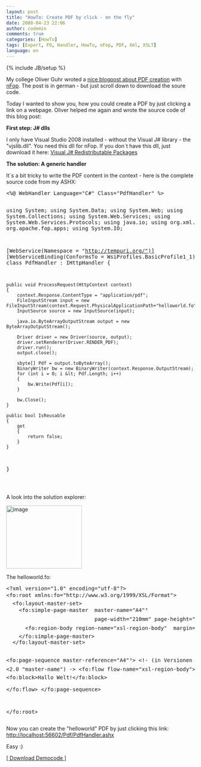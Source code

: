 ```yaml
---
layout: post
title: "HowTo: Create PDF by click - on the fly"
date: 2008-04-23 22:06
author: codemin
comments: true
categories: [HowTo]
tags: [Export, FO, Handler, HowTo, nFop, PDF, Xml, XSLT]
language: en
---
```

{% include JB/setup %}
<p>My college Oliver Guhr wroted a <a href="http://code-inside.de/blog/2007/12/06/howto-pdfs-erstellen-unter-net-mit-nfop/">nice blogpost about PDF creation</a> with <a href="http://sourceforge.net/projects/nfop/">nFop</a>. The post is in german - but just scroll down to download the soure code. </p>  <p>Today I wanted to show you, how you could create a PDF by just clicking a link on a webpage. Oliver helped me again and wrote the source code of this blog post:</p>  <p><strong>First step: J# dlls</strong></p>  <p>I only have Visual Studio 2008 installed - without the Visual J# library - the &quot;vjslib.dll&quot;. You need this dll for nFop. If you don&#180;t have this dll, just download it here: <a href="http://msdn2.microsoft.com/en-us/vjsharp/bb188598.aspx">Visual J# Redistributable Packages</a></p>  <p><strong>The solution: A generic handler</strong></p>  <p>It&#180;s a bit tricky to write the PDF content in the context - here is the complete source code from my ASHX:</p>  <div class="wlWriterSmartContent" id="scid:812469c5-0cb0-4c63-8c15-c81123a09de7:923ad05a-8302-4cec-9a70-ad42665e24b4" style="padding-right: 0px; display: inline; padding-left: 0px; float: none; padding-bottom: 0px; margin: 0px; padding-top: 0px"><pre name="code" class="c#">&lt;%@ WebHandler Language="C#" Class="PdfHandler" %&gt;

using System;
using System.Data;
using System.Web;
using System.Collections;
using System.Web.Services;
using System.Web.Services.Protocols;
using java.io;
using org.xml.sax;
using org.apache.fop.apps;
using System.IO;


[WebService(Namespace = "http://tempuri.org/")]
[WebServiceBinding(ConformsTo = WsiProfiles.BasicProfile1_1)]
public class PdfHandler : IHttpHandler
{

    public void ProcessRequest(HttpContext context)
    {
        context.Response.ContentType = "application/pdf";                     
        FileInputStream input = new FileInputStream(context.Request.PhysicalApplicationPath+"helloworld.fo");
        InputSource source = new InputSource(input);

        java.io.ByteArrayOutputStream output = new ByteArrayOutputStream();

        Driver driver = new Driver(source, output);
        driver.setRenderer(Driver.RENDER_PDF);
        driver.run();
        output.close();

        sbyte[] Pdf = output.toByteArray();
        BinaryWriter bw = new BinaryWriter(context.Response.OutputStream);           
        for (int i = 0; i &lt; Pdf.Length; i++)
        {
            bw.Write(Pdf[i]);
        }

        bw.Close();
    }

    public bool IsReusable
    {
        get
        {
            return false;
        }
    }
}

</pre></div>

<p>A look into the solution explorer:</p>

<p><a href="{{BASE_PATH}}/assets/wp-images-en/image18.png"><img style="border-top-width: 0px; border-left-width: 0px; border-bottom-width: 0px; border-right-width: 0px" height="169" alt="image" src="{{BASE_PATH}}/assets/wp-images-en/image-thumb18.png" width="202" border="0" /></a> </p>

<p>The helloworld.fo:</p>

<div class="wlWriterSmartContent" id="scid:812469c5-0cb0-4c63-8c15-c81123a09de7:3d382950-0f8c-4337-93d9-18df49daa38c" style="padding-right: 0px; display: inline; padding-left: 0px; float: none; padding-bottom: 0px; margin: 0px; padding-top: 0px"><pre name="code" class="c#">&lt;?xml version="1.0" encoding="utf-8"?&gt;
&lt;fo:root xmlns:fo="http://www.w3.org/1999/XSL/Format"&gt;
  &lt;fo:layout-master-set&gt;
    &lt;fo:simple-page-master  master-name="A4"³
                            page-width="210mm" page-height="297mm"&gt;
      &lt;fo:region-body region-name="xsl-region-body"  margin="2cm"/&gt;
    &lt;/fo:simple-page-master&gt;
  &lt;/fo:layout-master-set&gt;

  &lt;fo:page-sequence  master-reference="A4"³&gt;
    &lt;!- (in Versionen &lt;2.0 "master-name") -&gt;
    &lt;fo:flow flow-name="xsl-region-body"&gt;
      &lt;fo:block&gt;Hallo Welt!&lt;/fo:block&gt;   
    &lt;/fo:flow&gt;
  &lt;/fo:page-sequence&gt;

&lt;/fo:root&gt;</pre></div>

<p>Now you can create the &quot;helloworld&quot; PDF by just clicking this link: 
  <br /><a href="http://localhost:56602/Pdf/PdfHandler.ashx">http://localhost:56602/Pdf/PdfHandler.ashx</a></p>

<p>Easy :)</p>

<p><a href="{{BASE_PATH}}/assets/files/democode/pdfonthefly/pdfonthefly.zip">[ Download Democode ]</a></p>
